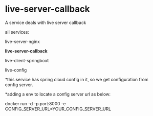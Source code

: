 # live-server-callback
A service deals with live server callback

all services:

live-server-nginx

<b>live-server-callback</b>

live-client-springboot

live-config


*this service has spring cloud config in it, so we get configuration from config server.

*adding a env to locate a config server url as below:

docker run -d -p port:8000 -e CONFIG_SERVER_URL=YOUR_CONFIG_SERVER_URL
